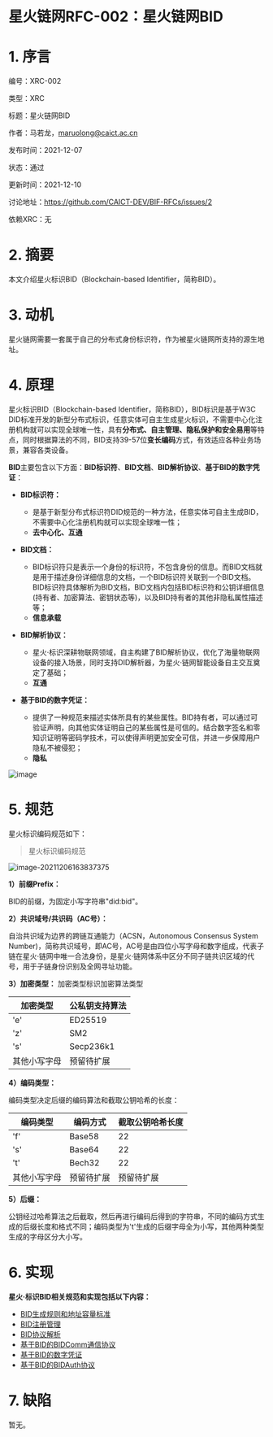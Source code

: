 # 星火链网RFC-002：星火链网BID

# 1. 序言

编号：XRC-002

类型：XRC

标题：星火链网BID

作者：马若龙，maruolong@caict.ac.cn

发布时间：2021-12-07

状态：通过

更新时间：2021-12-10

讨论地址：https://github.com/CAICT-DEV/BIF-RFCs/issues/2

依赖XRC：无

# 2. 摘要

本文介绍星火标识BID（Blockchain-based Identifier，简称BID）。

# 3. 动机

星火链网需要一套属于自己的分布式身份标识符，作为被星火链网所支持的源生地址。

# 4. 原理

星火标识BID（Blockchain-based Identifier，简称BID），BID标识是基于W3C DID标准开发的新型分布式标识，任意实体可自主生成星火标识，不需要中心化注册机构就可以实现全球唯一性，具有**分布式、自主管理、隐私保护和安全易用**等特点，同时根据算法的不同，BID支持39-57位**变长编码**方式，有效适应各种业务场景，兼容各类设备。

**BID**主要包含以下方面：**BID标识符**、**BID文档**、**BID解析协议**、**基于BID的数字凭证**：

- **BID标识符：**
  - 是基于新型分布式标识符DID规范的一种方法，任意实体可自主生成BID，不需要中心化注册机构就可以实现全球唯一性；
  - **去中心化、互通**

- **BID文档：** 
  -  BID标识符只是表示一个身份的标识符，不包含身份的信息。而BID文档就是用于描述身份详细信息的文档，一个BID标识符关联到一个BID文档。BID标识符具体解析为BID文档，BID文档内包括BID标识符和公钥详细信息(持有者、加密算法、密钥状态等)，以及BID持有者的其他非隐私属性描述等；
  - **信息承载**

- **BID解析协议：**
  -  星火·标识深耕物联网领域，自主构建了BID解析协议，优化了海量物联网设备的接入场景，同时支持DID解析器，为星火·链网智能设备自主交互奠定了基础；
  - **互通**

- **基于BID的数字凭证：**
  - 提供了一种规范来描述实体所具有的某些属性。BID持有者，可以通过可验证声明，向其他实体证明自己的某些属性是可信的。结合数字签名和零知识证明等密码学技术，可以使得声明更加安全可信，并进一步保障用户隐私不被侵犯；
  - **隐私**

![image](https://user-images.githubusercontent.com/90955034/145747023-aa985f24-2ef2-4e08-b7ea-c9fa898dc6ec.png)

# 5. 规范

星火标识编码规范如下：

> 星火标识编码规范

![image-20211206163837375](https://user-images.githubusercontent.com/76681420/144978971-1e240d08-2569-4777-8c94-21c2681766d7.png)

**1）前缀Prefix：**

BID的前缀，为固定小写字符串"did:bid"。

**2）共识域号/共识码（AC号）：**

自治共识域为边界的跨链互通能力（ACSN，Autonomous Consensus System Number)，简称共识域号，即AC号，AC号是由四位小写字母和数字组成，代表子链在星火·链网中唯一合法身份，是星火·链网体系中区分不同子链共识区域的代号，用于子链身份识别及全网寻址功能。

**3）加密类型：**
加密类型标识加密算法类型

| 加密类型     | 公私钥支持算法 |
| ------------ | -------------- |
| 'e'          | ED25519        |
| 'z'          | SM2            |
| 's'          | Secp236k1      |
| 其他小写字母 | 预留待扩展     |

**4）编码类型：**

编码类型决定后缀的编码算法和截取公钥哈希的长度：

| 编码类型     | 编码方式   | 截取公钥哈希长度 |
| ------------ | ---------- | ---------------- |
| 'f'          | Base58     | 22               |
| 's'          | Base64     | 22               |
| 't'          | Bech32     | 22               |
| 其他小写字母 | 预留待扩展 | 预留待扩展       |

**5）后缀：**

公钥经过哈希算法之后截取，然后再进行编码后得到的字符串，不同的编码方式生成的后缀长度和格式不同；编码类型为't'生成的后缀字母全为小写，其他两种类型生成的字母区分大小写。

# 6. 实现

**星火·标识BID相关规范和实现包括以下内容：**

- [BID生成规则和地址容量标准](./星火链网RFC-003：星火链网BID生成规则和地址容量标准.md)
- [BID注册管理](./星火链网RFC-004：星火链网BID标识管理规范.md)
- [BID协议解析](./星火链网RFC-005：星火链网BID标识解析协议规范.md)
- [基于BID的BIDComm通信协议](./星火链网RFC-008：星火链网BIDComm协议标准.md)
- [基于BID的数字凭证](./星火链网RFC-007：星火链网BID可信证书协议标准.md)
- [基于BID的BIDAuth协议](./星火链网RFC-006：星火链网BIDAuth协议标准.md)

# 7. 缺陷

暂无。

 